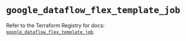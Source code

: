 # `google_dataflow_flex_template_job`

Refer to the Terraform Registry for docs: [`google_dataflow_flex_template_job`](https://registry.terraform.io/providers/hashicorp/google-beta/5.16.0/docs/resources/google_dataflow_flex_template_job).
